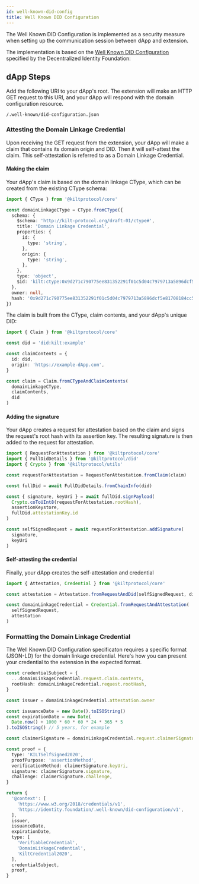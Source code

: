 ```yaml
---
id: well-known-did-config
title: Well Known DID Configuration
---
```


The Well Known DID Configuration is implemented as a security measure when setting up the communication session between dApp and extension.

The implementation is based on the [Well Known DID Configuration](https://identity.foundation/.well-known/resources/did-configuration/) specified by the Decentralized Identity Foundation:

## dApp Steps

Add the following URI to your dApp's root. The extension will make an HTTP GET request to this URI, and your dApp will respond with the domain configuration resource.

`/.well-known/did-configuration.json`

### Attesting the Domain Linkage Credential

Upon receiving the GET request from the extension, your dApp will make a claim that contains its domain origin and DID. Then it will self-attest the claim. This self-attestation is referred to as a Domain Linkage Credential.

#### Making the claim

Your dApp's claim is based on the domain linkage CType, which can be created from the existing CType schema:

```ts
import { CType } from '@kiltprotocol/core'

const domainLinkageCType = CType.fromCType({
  schema: {
    $schema: 'http://kilt-protocol.org/draft-01/ctype#',
    title: 'Domain Linkage Credential',
    properties: {
      id: {
        type: 'string',
      },
      origin: {
        type: 'string',
      },
    },
    type: 'object',
    $id: 'kilt:ctype:0x9d271c790775ee831352291f01c5d04c7979713a5896dcf5e81708184cc5c643',
  },
  owner: null,
  hash: '0x9d271c790775ee831352291f01c5d04c7979713a5896dcf5e81708184cc5c643',
})
```

The claim is built from the CType, claim contents, and your dApp's unique DID:

```ts
import { Claim } from '@kiltprotocol/core'

const did = 'did:kilt:example'

const claimContents = {
  id: did,
  origin: 'https://example-dApp.com',
}

const claim = Claim.fromCTypeAndClaimContents(
  domainLinkageCType,
  claimContents,
  did
)
```

#### Adding the signature

Your dApp creates a request for attestation based on the claim and signs the request's root hash with its assertion key. The resulting signature is then added to the request for attestation.

```ts
import { RequestForAttestation } from '@kiltprotocol/core'
import { FullDidDetails } from '@kiltprotocol/did'
import { Crypto } from '@kiltprotocol/utils'

const requestForAttestation = RequestForAttestation.fromClaim(claim)

const fullDid = await FullDidDetails.fromChainInfo(did)

const { signature, keyUri } = await fullDid.signPayload(
  Crypto.coToUInt8(requestForAttestation.rootHash),
  assertionKeystore,
  fullDid.attestationKey.id
)

const selfSignedRequest = await requestForAttestation.addSignature(
  signature,
  keyUri
)
```

#### Self-attesting the credential

Finally, your dApp creates the self-attestation and credential

```ts
import { Attestation, Credential } from '@kiltprotocol/core'

const attestation = Attestation.fromRequestAndDid(selfSignedRequest, did)

const domainLinkageCredential = Credential.fromRequestAndAttestation(
  selfSignedRequest,
  attestation
)
```

### Formatting the Domain Linkage Credential

The Well Known DID Configuration specificaton requires a specific format (JSON-LD) for the domain linkage credential. Here's how you can present your credential to the extension in the expected format.

```ts
const credentialSubject = {
  ...domainLinkageCredential.request.claim.contents,
  rootHash: domainLinkageCredential.request.rootHash,
}

const issuer = domainLinkageCredential.attestation.owner

const issuanceDate = new Date().toISOString()
const expirationDate = new Date(
  Date.now() + 1000 * 60 * 60 * 24 * 365 * 5
).toISOString() // 5 years, for example

const claimerSignature = domainLinkageCredential.request.claimerSignature

const proof = {
  type: 'KILTSelfSigned2020',
  proofPurpose: 'assertionMethod',
  verificationMethod: claimerSignature.keyUri,
  signature: claimerSignature.signature,
  challenge: claimerSignature.challenge,
}

return {
  '@context': [
    'https://www.w3.org/2018/credentials/v1',
    'https://identity.foundation/.well-known/did-configuration/v1',
  ],
  issuer,
  issuanceDate,
  expirationDate,
  type: [
    'VerifiableCredential',
    'DomainLinkageCredential',
    'KiltCredential2020',
  ],
  credentialSubject,
  proof,
}
```
